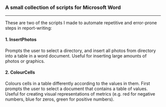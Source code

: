 ### A small collection of scripts for Microsoft Word
---
These are two of the scripts I made to automate repetitive and error-prone steps in report-writing:

#### 1. InsertPhotos
Prompts the user to select a directory, and insert all photos from directory into a table in a word document. Useful for inserting large amounts of photos or graphics.

#### 2. ColourCells
Colours cells in a table differently according to the values in them. First prompts the user to select a document that contains a table of values. Useful for creating visual representations of metrics (e.g. red for negative numbers, blue for zeros, green for positive numbers).
